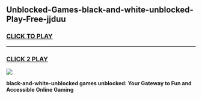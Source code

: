 
## Unblocked-Games-black-and-white-unblocked-Play-Free-jjduu
<h3>
<a href="https://premium76.site?title=black-and-white-unblocked&ref=23A">CLICK TO PLAY</a></h3>
<hr>

<h3>
<a href="https://premium76.site?title=black-and-white-unblocked&ref=23A">CLICK 2 PLAY</a>
  
</h3>

<a href="https://premium76.site?title=black-and-white-unblocked&ref=23A"><img src="https://clearcache.store/games.png"></a>


**black-and-white-unblocked games unblocked: Your Gateway to Fun and Accessible Online Gaming**
